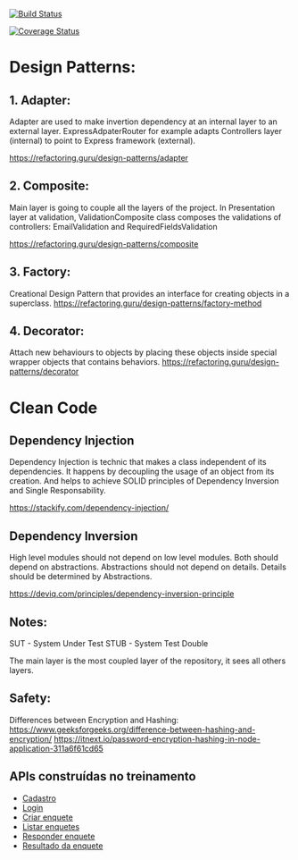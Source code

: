 [![Build Status](https://app.travis-ci.com/loures90/clen-ts-api.svg?branch=master)](https://app.travis-ci.com/loures90/clen-ts-api)

[![Coverage Status](https://coveralls.io/repos/github/loures90/clen-ts-api/badge.svg?branch=master)](https://coveralls.io/github/loures90/clen-ts-api?branch=master)

# Design Patterns:

## 1. Adapter:
Adapter are used to make invertion dependency at an internal layer to an external layer. ExpressAdpaterRouter for example adapts Controllers layer (internal) to point to Express framework (external).

https://refactoring.guru/design-patterns/adapter

## 2. Composite: 
Main layer is going to couple all the layers of the project.
In Presentation layer at validation, ValidationComposite class composes the validations of controllers: EmailValidation and RequiredFieldsValidation

https://refactoring.guru/design-patterns/composite

## 3. Factory:
Creational Design Pattern that provides an interface for creating objects in a superclass.
https://refactoring.guru/design-patterns/factory-method

## 4. Decorator:
Attach new behaviours to objects by placing these objects inside special wrapper objects that contains behaviors.
https://refactoring.guru/design-patterns/decorator


# Clean Code
## Dependency Injection
Dependency Injection is technic that makes a class independent of its dependencies. It happens by decoupling the usage of an object from its creation. And helps to achieve SOLID principles of Dependency Inversion and Single Responsability.

https://stackify.com/dependency-injection/

## Dependency Inversion
High level modules should not depend on low level modules. Both should depend on abstractions. Abstractions should not depend on details. Details should be determined by Abstractions.

https://deviq.com/principles/dependency-inversion-principle
## Notes:

SUT - System Under Test
STUB - System Test Double 

The main layer is the most coupled layer of the repository, it sees all others layers.

## Safety:

Differences between Encryption and Hashing:
    https://www.geeksforgeeks.org/difference-between-hashing-and-encryption/
    https://itnext.io/password-encryption-hashing-in-node-application-311a6f61cd65
    


## APIs construídas no treinamento

- [Cadastro](./requirements/signup.md)
- [Login](./requirements/login.md)
- [Criar enquete](./requirements/add-survey.md)
- [Listar enquetes](./requirements/load-surveys.md)
- [Responder enquete](./requirements/add-survey-result.md)
- [Resultado da enquete](./requirements/load-survey-result.md)
